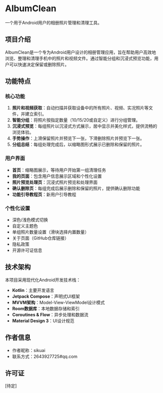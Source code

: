 # AlbumClean

一个用于Android用户的相册照片管理和清理工具。

## 项目介绍

AlbumClean是一个专为Android用户设计的相册管理应用，旨在帮助用户高效地浏览、整理和清理手机中的照片和视频文件。通过智能分组和沉浸式预览功能，用户可以快速决定保留或删除照片。

## 功能特点

### 核心功能
1. **照片和视频获取**：自动扫描并获取设备中的所有照片、视频、实况照片等文件，并建立索引。
2. **智能分组**：将照片按指定数量（10/15/20或自定义）进行分组管理。
3. **沉浸式预览**：每组照片以沉浸式方式展示，居中显示并美化样式，提供流畅的浏览体验。
4. **手势操作**：上滑保留照片并预览下一张，下滑删除照片并预览下一张。
5. **分组总结**：每组处理完成后，以缩略图形式展示已删除和保留的照片。

### 用户界面
- **首页**：缩略图展示，等待用户开始第一组清理任务
- **我的页面**：包含用户信息展示区域和个性化设置
- **照片预览处理页**：沉浸式照片预览和处理界面
- **确认删除页**：每组完成后展示删除和保留的照片，提供确认删除功能
- **功能引导教程页**：新用户引导教程

### 个性化设置
- 深色/浅色模式切换
- 自定义主题色
- 单组照片数量设置（滑块选择内置数量）
- 关于页面（GitHub仓库链接）
- 隐私政策
- 开源许可证信息

## 技术架构

本项目采用现代化Android开发技术栈：

- **Kotlin**：主要开发语言
- **Jetpack Compose**：声明式UI框架
- **MVVM架构**：Model-View-ViewModel设计模式
- **Room数据库**：本地数据存储和索引
- **Coroutines & Flow**：异步处理和数据流
- **Material Design 3**：UI设计规范

## 作者信息

- 作者昵称：sikuai
- 联系方式：2643927725#qq.com

## 许可证

[待定]